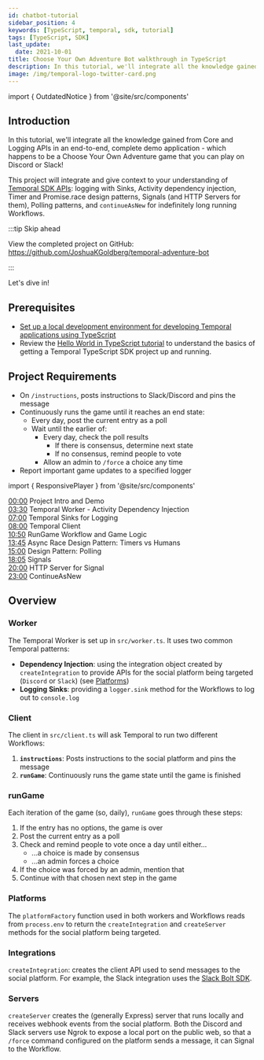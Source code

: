```yaml
---
id: chatbot-tutorial
sidebar_position: 4
keywords: [TypeScript, temporal, sdk, tutorial]
tags: [TypeScript, SDK]
last_update:
  date: 2021-10-01
title: Choose Your Own Adventure Bot walkthrough in TypeScript
description: In this tutorial, we'll integrate all the knowledge gained from Core and Production APIs in an end-to-end, complete demo application.
image: /img/temporal-logo-twitter-card.png
---
```


import { OutdatedNotice } from '@site/src/components'

<OutdatedNotice />

## Introduction

In this tutorial, we'll integrate all the knowledge gained from Core and Logging APIs in an end-to-end, complete demo application - which happens to be a Choose Your Own Adventure game that you can play on Discord or Slack!

This project will integrate and give context to your understanding of [Temporal SDK APIs](https://docs.temporal.io/application-development/foundations?lang=typescript/#develop-workflows): logging with Sinks, Activity dependency injection, Timer and Promise.race design patterns, Signals (and HTTP Servers for them), Polling patterns, and `continueAsNew` for indefinitely long running Workflows.

:::tip Skip ahead

View the completed project on GitHub: https://github.com/JoshuaKGoldberg/temporal-adventure-bot

:::

Let's dive in!

## Prerequisites

- [Set up a local development environment for developing Temporal applications using TypeScript](/getting_started/typescript/dev_environment/index.md)
- Review the [Hello World in TypeScript tutorial](/getting_started/typescript/hello_world_in_typescript/index.md) to understand the basics of getting a Temporal TypeScript SDK project up and running.

## Project Requirements

- On `/instructions`, posts instructions to Slack/Discord and pins the message
- Continuously runs the game until it reaches an end state:
  - Every day, post the current entry as a poll
  - Wait until the earlier of:
    - Every day, check the poll results
      - If there is consensus, determine next state
      - If no consensus, remind people to vote
    - Allow an admin to `/force` a choice any time
- Report important game updates to a specified logger

import { ResponsivePlayer } from '@site/src/components'

<ResponsivePlayer url='https://www.youtube.com/watch?v=hGIhc6m2keQ' />

[00:00](https://youtube.com/watch?v=hGIhc6m2keQ&t=0s) Project Intro and Demo  
[03:30](https://youtube.com/watch?v=hGIhc6m2keQ&t=210s) Temporal Worker - Activity Dependency Injection  
[07:00](https://youtube.com/watch?v=hGIhc6m2keQ&t=420s) Temporal Sinks for Logging  
[08:00](https://youtube.com/watch?v=hGIhc6m2keQ&t=480s) Temporal Client  
[10:50](https://youtube.com/watch?v=hGIhc6m2keQ&t=650s) RunGame Workflow and Game Logic  
[13:45](https://youtube.com/watch?v=hGIhc6m2keQ&t=825s) Async Race Design Pattern: Timers vs Humans  
[15:00](https://youtube.com/watch?v=hGIhc6m2keQ&t=900s) Design Pattern: Polling  
[18:05](https://youtube.com/watch?v=hGIhc6m2keQ&t=1085s) Signals  
[20:00](https://youtube.com/watch?v=hGIhc6m2keQ&t=1200s) HTTP Server for Signal  
[23:00](https://youtube.com/watch?v=hGIhc6m2keQ&t=1380s) ContinueAsNew


## Overview

### Worker

The Temporal Worker is set up in `src/worker.ts`.
It uses two common Temporal patterns:

- **Dependency Injection**: using the integration object created by `createIntegration` to provide APIs for the social platform being targeted (`Discord` or `Slack`) (see [Platforms](#platforms))
- **Logging Sinks**: providing a `logger.sink` method for the Workflows to log out to `console.log`

### Client

The client in `src/client.ts` will ask Temporal to run two different Workflows:

1. **`instructions`**: Posts instructions to the social platform and pins the message
2. **`runGame`**: Continuously runs the game state until the game is finished

### runGame

Each iteration of the game (so, daily), `runGame` goes through these steps:

1. If the entry has no options, the game is over
2. Post the current entry as a poll
3. Check and remind people to vote once a day until either...
   - ...a choice is made by consensus
   - ...an admin forces a choice
4. If the choice was forced by an admin, mention that
5. Continue with that chosen next step in the game

### Platforms

The `platformFactory` function used in both workers and Workflows reads from `process.env` to return the `createIntegration` and `createServer` methods for the social platform being targeted.

### Integrations

`createIntegration`: creates the client API used to send messages to the social platform.
For example, the Slack integration uses the [Slack Bolt SDK](https://slack.dev/bolt-js).

### Servers

`createServer` creates the (generally Express) server that runs locally and receives webhook events from the social platform.
Both the Discord and Slack servers use Ngrok to expose a local port on the public web, so that a `/force` command configured on the platform sends a message, it can Signal to the Workflow.

